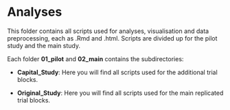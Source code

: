 # Analyses

This folder contains all scripts used for analyses, visualisation and data preprocessing, each as .Rmd and .html.
Scripts are divided up for the pilot study and the main study.

Each folder **01_pilot** and **02_main** contains the subdirectories:

- **Capital_Study**: Here you will find all scripts used for the additional trial blocks.

- **Original_Study**: Here you will find all scripts used for the main replicated trial blocks.
